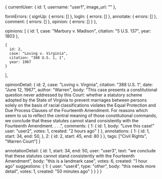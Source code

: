 {
  currentUser: {
    id: 1,
    username: "user1",
    image_url: ""
  },

  formErrors: {
    signUp: { errors: [] },
    logIn: { errors: [] },
    annotate: { errors: [] },
    comment: { errors: [] },
    opinion: { errors: [] }
  },

  opinions: [
    {
      id: 1,
      case: "Marbury v. Madison",
      citation: "5 U.S. 137",
      year: 1803
    },

    {
      id: 2,
      case: "Loving v. Virginia",
      citation: "388 U.S. 1, 1",
      year: 1967
    }
  ],

  opinionDetail: {
    id: 2,
    case: "Loving v. Virginia",
    citation: "388 U.S. 1",
    date: "June 12, 1967",
    author: "Warren",
    body: "This case presents a constitutional question never addressed by this Court: whether a statutory scheme adopted by the State of Virginia to prevent marriages between persons solely on the basis of racial classifications violates the Equal Protection and Due Process Clauses of the Fourteenth Amendment. For reasons which seem to us to reflect the central meaning of those constitutional commands, we conclude that these statutes cannot stand consistently with the Fourteenth Amendment. . . .",
    comments: {
      1: {
        id: 1,
        body: "Love this case!"
        user: "user2",
        votes: 1,
        created: "2 hours ago"
      }
    },
    annotations: {
      1: {
        id: 1,
        start: 34,
        end: 50,
      },
      2: {
        id: 2,
        start: 45,
        end: 80
      }
    },
    tags: ["Civil Rights", "Warren Court"]
  }

  annotationDetail: {
    id: 1,
    start: 34,
    end: 50,
    user: "user3",
    text: "we conclude that these statutes cannot stand consistently with the Fourteenth Amendment",
    body: "this is a landmark case",
    votes: 6,
    created: "1 hour ago"
    suggestions: {
      1: {
        user: "user4",
        type: "other",
        body: "this needs more detail",
        votes: 1,
        created: "50 minutes ago"
      }
    }
  }
}
